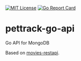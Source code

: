 [![MIT License](http://img.shields.io/badge/license-MIT-blue.svg?style=flat)](LICENSE) [![Go Report Card](https://goreportcard.com/badge/github.com/abert-on/pettrack-go-api)](https://goreportcard.com/report/github.com/abert-on/pettrack-go-api)

# pettrack-go-api
Go API for MongoDB

Based on [movies-restapi](https://github.com/mlabouardy/movies-restapi).
